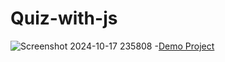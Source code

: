 # Quiz-with-js
![Screenshot 2024-10-17 235808](https://github.com/user-attachments/assets/6ed3472c-18c0-41d8-97bf-8d0f16b6dce7)
-[Demo Project]( https://zahrakrmi.github.io/Quiz-with-js/)
